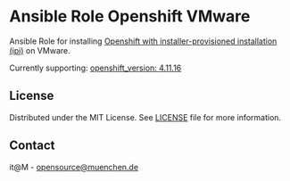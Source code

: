 # Ansible Role Openshift VMware

Ansible Role for installing [Openshift with installer-provisioned installation (ipi)](https://docs.openshift.com/container-platform/4.11/installing/installing_bare_metal_ipi/ipi-install-overview.html) on VMware.


Currently supporting: [openshift_version: 4.11.16](examples/inventories/example-inventory.yaml#L5)


## License

Distributed under the MIT License. See [LICENSE](LICENSE) file for more information.


## Contact

it@M - opensource@muenchen.de
